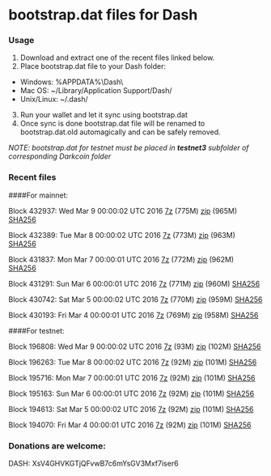 # bootstrap.dat files for Dash

### Usage

1. Download and extract one of the recent files linked below.
2. Place bootstrap.dat file to your Dash folder:
 - Windows: %APPDATA%\Dash\
 - Mac OS: ~/Library/Application Support/Dash/
 - Unix/Linux: ~/.dash/
3. Run your wallet and let it sync using bootstrap.dat
4. Once sync is done bootstrap.dat file will be renamed to bootstrap.dat.old automagically and can be safely removed.

_NOTE: bootstrap.dat for testnet must be placed in **testnet3** subfolder of corresponding Darkcoin folder_

### Recent files

####For mainnet:

Block 432937: Wed Mar  9 00:00:02 UTC 2016 [7z](https://transfer.sh/WmhGh/bootstrap.dat.20160309.7z) (775M) [zip](https://transfer.sh/NMKwf/bootstrap.dat.20160309.zip) (965M) [SHA256](https://transfer.sh/vCWgF/sha256.txt)

Block 432389: Tue Mar  8 00:00:02 UTC 2016 [7z](https://transfer.sh/mq4M2/bootstrap.dat.20160308.7z) (773M) [zip](https://transfer.sh/shael/bootstrap.dat.20160308.zip) (963M) [SHA256](https://transfer.sh/15wjGc/sha256.txt)

Block 431837: Mon Mar  7 00:00:01 UTC 2016 [7z](https://transfer.sh/1zi0X/bootstrap.dat.20160307.7z) (772M) [zip](https://transfer.sh/gz3Jo/bootstrap.dat.20160307.zip) (962M) [SHA256](https://transfer.sh/128B2f/sha256.txt)

Block 431291: Sun Mar  6 00:00:01 UTC 2016 [7z](https://transfer.sh/WIySk/bootstrap.dat.20160306.7z) (771M) [zip](https://transfer.sh/rwHmS/bootstrap.dat.20160306.zip) (960M) [SHA256](https://transfer.sh/B90N5/sha256.txt)

Block 430742: Sat Mar  5 00:00:02 UTC 2016 [7z](https://transfer.sh/GkHvY/bootstrap.dat.20160305.7z) (770M) [zip](https://transfer.sh/jSgvm/bootstrap.dat.20160305.zip) (959M) [SHA256](https://transfer.sh/A4F0g/sha256.txt)

Block 430193: Fri Mar  4 00:00:01 UTC 2016 [7z](https://transfer.sh/ps4wj/bootstrap.dat.20160304.7z) (769M) [zip](https://transfer.sh/cdJ6l/bootstrap.dat.20160304.zip) (958M) [SHA256](https://transfer.sh/9UpQW/sha256.txt)

####For testnet:

Block 196808: Wed Mar  9 00:00:02 UTC 2016 [7z](https://transfer.sh/12OG8I/bootstrap.dat.20160309.7z) (93M) [zip](https://transfer.sh/H1bWW/bootstrap.dat.20160309.zip) (102M) [SHA256](https://transfer.sh/PZVIM/sha256.txt)

Block 196263: Tue Mar  8 00:00:02 UTC 2016 [7z](https://transfer.sh/15qDuN/bootstrap.dat.20160308.7z) (92M) [zip](https://transfer.sh/6zLOT/bootstrap.dat.20160308.zip) (101M) [SHA256](https://transfer.sh/iRJYS/sha256.txt)

Block 195716: Mon Mar  7 00:00:01 UTC 2016 [7z](https://transfer.sh/jpAkF/bootstrap.dat.20160307.7z) (92M) [zip](https://transfer.sh/XCtgc/bootstrap.dat.20160307.zip) (101M) [SHA256](https://transfer.sh/hv3bG/sha256.txt)

Block 195163: Sun Mar  6 00:00:01 UTC 2016 [7z](https://transfer.sh/qdTL2/bootstrap.dat.20160306.7z) (92M) [zip](https://transfer.sh/tUNOm/bootstrap.dat.20160306.zip) (101M) [SHA256](https://transfer.sh/pEVTo/sha256.txt)

Block 194613: Sat Mar  5 00:00:02 UTC 2016 [7z](https://transfer.sh/Q2fM0/bootstrap.dat.20160305.7z) (92M) [zip](https://transfer.sh/JAQ6T/bootstrap.dat.20160305.zip) (101M) [SHA256](https://transfer.sh/ISCfe/sha256.txt)

Block 194070: Fri Mar  4 00:00:01 UTC 2016 [7z](https://transfer.sh/4Kv1q/bootstrap.dat.20160304.7z) (92M) [zip](https://transfer.sh/HD32E/bootstrap.dat.20160304.zip) (101M) [SHA256](https://transfer.sh/bAIJj/sha256.txt)

### Donations are welcome:

DASH: XsV4GHVKGTjQFvwB7c6mYsGV3Mxf7iser6
